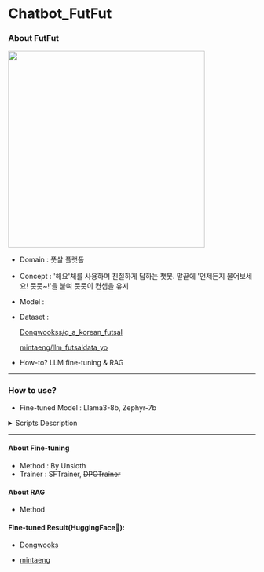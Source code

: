 # Chatbot_FutFut

### About FutFut
<img src="https://github.com/ddsntc1/Chatbot_FutFut/assets/38596856/cb1cd8b7-c556-46a8-ab8d-e093af713433.jpg" width="400" height="400">

- Domain : 풋살 플랫폼 
- Concept : '해요'체를 사용하며 친절하게 답하는 챗봇. 말끝에 '언제든지 물어보세요! 풋풋~!'을 붙여 풋풋이 컨셉을 유지 
- Model : 
- Dataset :
  
  [Dongwookss/q_a_korean_futsal](https://huggingface.co/datasets/Dongwookss/q_a_korean_futsal)
  
  [mintaeng/llm_futsaldata_yo](https://huggingface.co/datasets/mintaeng/llm_futsaldata_yo)
- How-to? LLM fine-tuning & RAG 
---
### How to use? 
- Fine-tuned Model : Llama3-8b, Zephyr-7b

<details>
  <summary>Scripts Description</summary>

   load_model_type_a.py : transformers의 AutoModelForCausalLM을 이용하여 모델을 불러옵니다
    
   load_model_type_b.py : Unsloth 패키지의 FastLanguageModel을 이용하여 모델을 불러옵니다. 답변 생성속도가 빠르지만 튜닝을 위한 패키지이기 때문에 Huggingface에 adapter_config가 존재하면 모델을 불러오지 못합니다.

   main.py : pack에 있는 모듈을 활용하여 Fine-tuned Model을 불러오고 RAG를 적용시켜 FastAPI로 요청과 응답을 받을 수 있습니다.

   ```python
  uvicorn main:app --reload -p <포트번호지정>
  ```
   
</details>

  
---


#### About Fine-tuning

- Method : By Unsloth
- Trainer : SFTrainer, ~~DPOTrainer~~

#### About RAG

- Method

#### Fine-tuned Result(HuggingFace🤗): 


- [Dongwooks](https://huggingface.co/Dongwookss)


- [mintaeng](https://huggingface.co/mintaeng)


